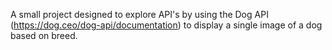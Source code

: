 A small project designed to explore API's by using the Dog API (https://dog.ceo/dog-api/documentation) to display a single image of a dog based on breed.
